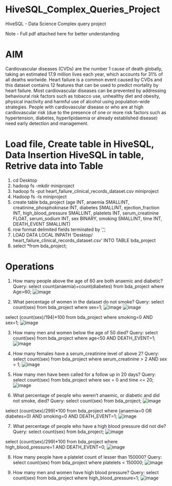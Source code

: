 # HiveSQL_Complex_Queries_Project
HiveSQL - Data Science Complex query project

Note - Full pdf attached here for better understanding

# AIM
Cardiovascular diseases (CVDs) are the number 1 cause of death globally, taking an estimated 17.9 million lives each year, which accounts for 31% of all deaths worlwide. Heart failure is a common event caused by CVDs and this dataset contains 12 features that can be used to predict mortality by heart failure. Most cardiovascular diseases can be prevented by addressing behavioural risk factors such as tobacco use, unhealthy diet and obesity, physical inactivity and harmful use of alcohol using population-wide strategies. People with cardiovascular disease or who are at high cardiovascular risk (due to the presence of one or more risk factors such as hypertension, diabetes, hyperlipidaemia or already established disease) need early detection and management.

# Load file, Create table in HiveSQL, Data Insertion HiveSQL in table, Retrive data into Table

1. cd Desktop
2. hadoop fs -mkdir miniproject
3. hadoop fs -put heart_failure_clinical_records_dataset.csv miniproject
4. Hadoop fs -ls miniproject
5. create table bda_project (age INT, anaemia SMALLINT, creatinine_phosphokinase INT, diabetes SMALLINT, ejection_fraction INT, high_blood_pressure SMALLINT, platelets INT, serum_creatinine FLOAT, serum_sodium INT, sex BINARY, smoking SMALLINT, time INT, DEATH_EVENT SMALLINT)
6. row format delimited fields terminated by ‘,’;
7. LOAD DATA LOCAL INPATH ‘Desktop/ heart_failure_clinical_records_dataset.csv’ INTO TABLE bda_project
8. select *from bda_project;

# Operations

1. How many people above the age of 60 are both anaemic and diabetic?
Query: select count(anaemia)+count(diabetes) from bda_project where Age>60;
![image](https://user-images.githubusercontent.com/57013059/233916995-b1833525-a78d-4112-8d0a-0d386c386d05.png)

2. What percentage of women in the dataset do not smoke?
Query: select count(sex) from bda_project where sex=1;
![image](https://user-images.githubusercontent.com/57013059/233917208-965a43ae-d597-445b-b666-a66073cb6c24.png)
![image](https://user-images.githubusercontent.com/57013059/233917241-18697f77-f9dd-4713-8b6a-48defd5c8f30.png)

select (count(sex)/194)*100 from bda_project where smoking=0 AND sex=1;
![image](https://user-images.githubusercontent.com/57013059/233917298-d644712a-9324-4b2f-a6c8-0a5f520235cd.png)

3. How many men and women below the age of 50 died?
Query: select count(sex) from bda_project where age<50 AND DEATH_EVENT=1;
![image](https://user-images.githubusercontent.com/57013059/233917389-5ea9cd03-18fe-4a9d-97d9-714facd4612c.png)

4. How many females have a serum_creatinine level of above 2?
Query: select count(sex) from bda_project where serum_creatinine > 2 AND sex = 1;
![image](https://user-images.githubusercontent.com/57013059/233917458-62cec1c2-c29d-4d7b-8e31-d64e203ca482.png)

5. How many men have been called for a follow up in 20 days?
Query: select count(sex) from bda_project where sex = 0 and time <= 20;
![image](https://user-images.githubusercontent.com/57013059/233917519-f824de2a-9309-4583-89f2-7f6cc8211861.png)

6. What percentage of people who weren’t anaemic, or diabetic and did not smoke, died?
Query: select count(sex) from bda_project;
![image](https://user-images.githubusercontent.com/57013059/233917595-e80773ce-80fb-43c0-acf4-96b868f29ee2.png)

select (count(sex)/299)*100 from bda_project where (anaemia=0 OR diabetes=0) AND smoking=0 AND DEATH_EVENT=1;
![image](https://user-images.githubusercontent.com/57013059/233917633-4f2be0a0-1973-4636-9ec3-9aef5cfebca2.png)

7. What percentage of people who have a high blood pressure did not die?
Query: select count(sex) from bda_project;
![image](https://user-images.githubusercontent.com/57013059/233917678-0016dd3b-265c-4680-8557-5f5613519bc5.png)

select (count(sex)/299)*100 from bda_project where high_blood_pressure=1 AND DEATH_EVENT=0;
![image](https://user-images.githubusercontent.com/57013059/233917711-debee330-b86e-4f70-8231-8779ac5a4ae2.png)

8. How many people have a platelet count of lesser than 150000?
Query: select count(sex) from bda_project where platelets < 150000;
![image](https://user-images.githubusercontent.com/57013059/233917773-99e9ecec-16b4-431f-aade-cea754654c91.png)

9. How many men and women have high blood pressure?
Query: select count(sex) from bda_project where high_blood_pressure=1;
![image](https://user-images.githubusercontent.com/57013059/233917821-90a0ea7f-ffa6-4819-83fe-397497c0f36f.png)

